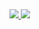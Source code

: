 <a href="https://github.com/anuraghazra/github-readme-stats">
  <img src="https://api.githubtrends.io/user/svg/edwloef/langs?time_range=one_year&loc_metric=changed&theme=dark" />
</a>
<a href="https://github.com/anuraghazra/github-readme-stats">
  <img src="https://api.githubtrends.io/user/svg/edwloef/repos?time_range=one_year&loc_metric=changed&theme=dark" />
</a>
